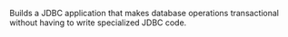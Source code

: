 Builds a JDBC application that makes database operations transactional without having to write specialized JDBC code.